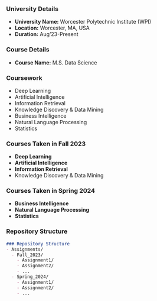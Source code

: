 ### University Details
- **University Name:** Worcester Polytechnic Institute (WPI)
- **Location:** Worcester, MA, USA
- **Duration:** Aug’23-Present

### Course Details
- **Course Name:** M.S. Data Science

### Coursework
- Deep Learning
- Artificial Intelligence
- Information Retrieval
- Knowledge Discovery & Data Mining
- Business Intelligence
- Natural Language Processing
- Statistics

### Courses Taken in Fall 2023
- **Deep Learning**
- **Artificial Intelligence**
- **Information Retrieval**
- Knowledge Discovery & Data Mining

### Courses Taken in Spring 2024
- **Business Intelligence**
- **Natural Language Processing**
- **Statistics**

### Repository Structure
```markdown
### Repository Structure
- Assignments/
  - Fall_2023/
    - Assignment1/
    - Assignment2/
    - ...
  - Spring_2024/
    - Assignment1/
    - Assignment2/
    - ...
```
